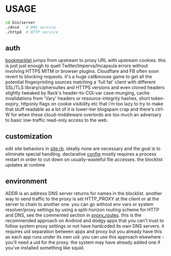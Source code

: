 # USAGE
``` sh
cd bin/server
./dnsd   # DNS service
./httpd  # HTTP service
```

## auth
[bookmarklet](config/bookmarklet) jumps from upstream to proxy URL with upstream cookies. this is just just enough to quell Twitter/Imperva/Incapsula errors without involving HTTPS MITM or browser plugins. Cloudflare and FB often soon revert to blocking requests. it's a huge cat&mouse game to get all the potential fingerprinting sources matching a 'full fat' client with different SSL/TLS library/ciphersuites and HTTPS versions and even cloned headers slightly tweaked by Rack's header-to-CGI-var case-munging, cache invalidations from 'Vary' headers or resource-integrity hashes, short token-expiry, httponly flags on cookie visibility etc that i'm too lazy to try to make that stuff readable as a lot of it is lower-tier blogspam crap and there's ctrl-W for when these cloud-middleware overlords are too much an adversary to basic low-traffic read-only access to the web.

## customization
edit site behaviors in [site.rb](config/site.rb). ideally none are necessary and the goal is to eliminate special handling. declarative [config](config/) mostly requires a process restart in order to cut down on usually-wasteful file accesses. the blocklist updates at runtime

## environment
ADDR is an address DNS server returns for names in the blocklist. another way to send traffic to the proxy is set HTTP_PROXY at the client or at the server to chain to another one. you can go without env vars or system resolver/proxy settings by using a split-horizon routing scheme for HTTP and DNS, see the commented section in [proxy_routes](bin/proxy_routes). this is the recommended approach on Android and dodgy apps that you can't trust to follow system proxy settings or not have hardcoded its own DNS servers. it requires uid separation between apps and proxy but you already have this as each app runs under its own uid. you can use this approach elsewhere - you'll need a uid for the proxy. the system may have already added one if you've installed something like squid.